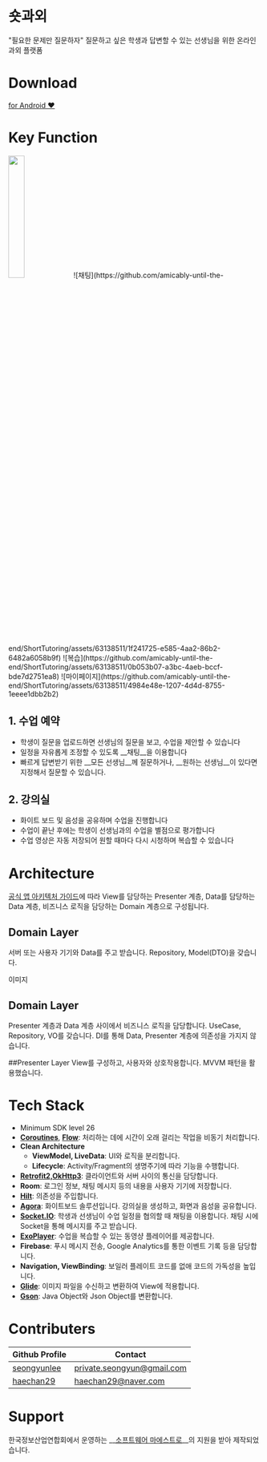 # 숏과외
"필요한 문제만 질문하자"
질문하고 싶은 학생과 답변할 수 있는 선생님을 위한 온라인 과외 플랫폼

# Download
[for Android ❤️](https://play.google.com/store/apps/details?id=org.softwaremaestro.shorttutoring)

# Key Function
<image src="https://github.com/amicably-until-the-end/ShortTutoring/assets/63138511/bc650a6a-c9a4-424e-b000-82bdfd248340" width=25%>
![채팅](https://github.com/amicably-until-the-end/ShortTutoring/assets/63138511/1f241725-e585-4aa2-86b2-6482a6058b9f)
![복습](https://github.com/amicably-until-the-end/ShortTutoring/assets/63138511/0b053b07-a3bc-4aeb-bccf-bde7d2751ea8)
![마이페이지](https://github.com/amicably-until-the-end/ShortTutoring/assets/63138511/4984e48e-1207-4d4d-8755-1eeee1dbb2b2)

## 1. 수업 예약
- 학생이 질문을 업로드하면 선생님의 질문을 보고, 수업을 제안할 수 있습니다
- 일정을 자유롭게 조정할 수 있도록 __채팅__을 이용합니다
- 빠르게 답변받기 위한 __모든 선생님__께 질문하거나, __원하는 선생님__이 있다면 지정해서 질문할 수 있습니다.

## 2. 강의실
- 화이트 보드 및 음성을 공유하며 수업을 진행합니다
- 수업이 끝난 후에는 학생이 선생님과의 수업을 별점으로 평가합니다
- 수업 영상은 자동 저장되어 원할 때마다 다시 시청하며 복습할 수 있습니다

# Architecture
[공식 앱 아키텍처 가이드](https://developer.android.com/topic/architecture?hl=ko)에 따라 View를 담당하는 Presenter 계층, Data를 담당하는 Data 계층, 비즈니스 로직을 담당하는 Domain 계층으로 구성됩니다.

## Domain Layer
서버 또는 사용자 기기와 Data를 주고 받습니다. Repository, Model(DTO)을 갖습니다.

이미지

## Domain Layer
Presenter 계층과 Data 계층 사이에서 비즈니스 로직을 담당합니다. UseCase, Repository, VO를 갖습니다.
DI를 통해 Data, Presenter 계층에 의존성을 가지지 않습니다.

##Presenter Layer
View를 구성하고, 사용자와 상호작용합니다. MVVM 패턴을 활용했습니다.

# Tech Stack
- Minimum SDK level 26
- __[Coroutines](https://github.com/Kotlin/kotlinx.coroutines)__, __[Flow](https://kotlinlang.org/api/kotlinx.coroutines/kotlinx-coroutines-core/kotlinx.coroutines.flow/)__: 처리하는 데에 시간이 오래 걸리는 작업을 비동기 처리합니다.
- __Clean Architecture__
  - __ViewModel, LiveData__: UI와 로직을 분리합니다.
  - __Lifecycle__: Activity/Fragment의 생명주기에 따라 기능을 수행합니다.
- __[Retrofit2,OkHttp3](https://github.com/square/retrofit)__: 클라이언트와 서버 사이의 통신을 담당합니다.
- __Room__: 로그인 정보, 채팅 메시지 등의 내용을 사용자 기기에 저장합니다.
- __[Hilt](https://dagger.dev/hilt/)__: 의존성을 주입합니다.
- __[Agora](https://docs.agora.io/en/video-calling/get-started/get-started-sdk?platform=android)__: 화이트보드 솔루션입니다. 강의실을 생성하고, 화면과 음성을 공유합니다. 
- __[Socket.IO](https://socket.io/docs/v4/tutorial/introduction)__: 학생과 선생님이 수업 일정을 협의할 때 채팅을 이용합니다. 채팅 시에 Socket을 통해 메시지를 주고 받습니다.
- __[ExoPlayer](https://github.com/google/ExoPlayer)__: 수업을 복습할 수 있는 동영샹 플레이어를 제공합니다.
- __Firebase__: 푸시 메시지 전송, Google Analytics를 통한 이벤트 기록 등을 담당합니다.
- __Navigation, ViewBinding__: 보일러 플레이트 코드를 없애 코드의 가독성을 높입니다.
- __[Glide](https://github.com/bumptech/glide)__: 이미지 파일을 수신하고 변환하여 View에 적용합니다.
- __[Gson](https://github.com/google/gson)__: Java Object와 Json Object를 변환합니다.

# Contributers
|Github Profile|Contact|
|--------|---------|
|[seongyunlee](https://github.com/seongyunlee)|private.seongyun@gmail.com|
|[haechan29](https://github.com/haechan29)|haechan29@naver.com|

# Support
한국정보산업연합회에서 운영하는 __[소프트웨어 마에스트로](https://www.swmaestro.org/sw/main/main.do)__의 지원을 받아 제작되었습니다.
